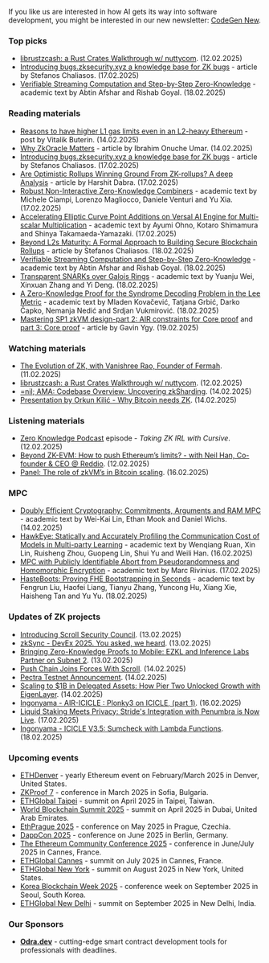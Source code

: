 If you like us are interested in how AI gets its way into software development, you might be interested in our new newsletter: [CodeGen New](https://codegen.substack.com/p/codegen-news-for-2025-02-17). 

### Top picks
* [librustzcash: a Rust Crates Walkthrough w/ nuttycom](https://www.youtube.com/watch?v=My2VXNfrxOQ). (12.02.2025)
* [Introducing bugs.zksecurity.xyz a knowledge base for ZK bugs](https://www.zksecurity.xyz/blog/posts/zkbugs-website/) - article by Stefanos Chaliasos. (17.02.2025)
* [Verifiable Streaming Computation and Step-by-Step Zero-Knowledge](https://eprint.iacr.org/2025/251.pdf) - academic text by Abtin Afshar and Rishab Goyal. (18.02.2025)

### Reading materials 
* [Reasons to have higher L1 gas limits even in an L2-heavy Ethereum](https://vitalik.eth.limo/general/2025/02/14/l1scaling.html) - post by Vitalik Buterin. (14.02.2025)
* [Why ZkOracle Matters](https://medium.com/@ibrahimoumar/why-zkoracle-matters-21766e3ab19c) - article by Ibrahim Onuche Umar. (14.02.2025)
* [Introducing bugs.zksecurity.xyz a knowledge base for ZK bugs](https://www.zksecurity.xyz/blog/posts/zkbugs-website/) - article by Stefanos Chaliasos. (17.02.2025)
* [Are Optimistic Rollups Winning Ground From ZK-rollups? A deep Analysis](https://medium.com/@dabraharshit/are-optimistic-rollups-winning-ground-from-zk-rollups-a-deep-analysis-2375f425b174) - article by Harshit Dabra. (17.02.2025)
* [Robust Non-Interactive Zero-Knowledge Combiners](https://eprint.iacr.org/2025/240.pdf) - academic text by Michele Ciampi, Lorenzo Magliocco, Daniele Venturi and Yu Xia. (17.02.2025)
* [Accelerating Elliptic Curve Point Additions on Versal AI Engine for Multi-scalar Multiplication](https://arxiv.org/pdf/2502.11660) - academic text by  Ayumi Ohno, Kotaro Shimamura and Shinya Takamaeda-Yamazaki. (17.02.2025)
* [Beyond L2s Maturity: A Formal Approach to Building Secure Blockchain Rollups](https://www.zksecurity.xyz/blog/posts/l2_formal_paper/) - article by  Stefanos Chaliasos. (18.02.2025)
* [Verifiable Streaming Computation and Step-by-Step Zero-Knowledge](https://eprint.iacr.org/2025/251.pdf) - academic text by Abtin Afshar and Rishab Goyal. (18.02.2025)
* [Transparent SNARKs over Galois Rings](https://eprint.iacr.org/2025/263.pdf) - academic text by Yuanju Wei, Xinxuan Zhang and Yi Deng. (18.02.2025)
* [A Zero-Knowledge Proof for the Syndrome Decoding Problem in the Lee Metric](https://arxiv.org/pdf/2502.11641) - academic text by Mladen Kovačević, Tatjana Grbić, Darko Čapko, Nemanja Nedić and Srdjan Vukmirović. (18.02.2025)
* [Mastering SP1 zkVM design-part 2: AIR constraints for Core proof](https://medium.com/@gavin.ygy/mastering-sp1-zkvm-design-part-2-air-constraints-for-core-proof-1565ff5aed8f) and [part 3: Core proof](https://medium.com/@gavin.ygy/mastering-sp1-zkvm-design-part-3-core-proof-31e78de2b90a) - article by Gavin Ygy. (19.02.2025)
 
### Watching materials
* [The Evolution of ZK, with Vanishree Rao, Founder of Fermah](https://www.youtube.com/watch?v=_7gPRzHfOhQ). (11.02.2025)
* [librustzcash: a Rust Crates Walkthrough w/ nuttycom](https://www.youtube.com/watch?v=My2VXNfrxOQ). (12.02.2025)
* [=nil; AMA: Codebase Overview: Uncovering zkSharding](https://www.youtube.com/watch?v=nUtKe9RHg1M). (14.02.2025)
* [Presentation by Orkun Kilić - Why Bitcoin needs ZK](https://www.youtube.com/watch?v=Iv2QHP-_YpA). (14.02.2025)
 
### Listening materials
* [Zero Knowledge Podcast](https://zeroknowledge.fm/podcast/348/) episode - *Taking ZK IRL with Cursive*. (12.02.2025)
* [Beyond ZK-EVM: How to push Ethereum’s limits? - with Neil Han, Co-founder & CEO @ Reddio](https://www.youtube.com/watch?v=LpxH6L3UO8U). (12.02.2025)
* [Panel: The role of zkVM’s in Bitcoin scaling](https://www.youtube.com/watch?v=K63okmnxNlY). (16.02.2025)
 
### MPC
* [Doubly Efficient Cryptography: Commitments, Arguments and RAM MPC](https://eprint.iacr.org/2025/235.pdf) - academic text by Wei-Kai Lin, Ethan Mook and Daniel Wichs. (14.02.2025)
* [HawkEye: Statically and Accurately Profiling the Communication Cost of Models in Multi-party Learning](https://arxiv.org/pdf/2502.11029) - academic text by  Wenqiang Ruan, Xin Lin, Ruisheng Zhou, Guopeng Lin, Shui Yu and Weili Han. (16.02.2025)
* [MPC with Publicly Identifiable Abort from Pseudorandomness and Homomorphic Encryption](https://eprint.iacr.org/2025/258.pdf) - academic text by Marc Rivinius. (17.02.2025)
* [HasteBoots: Proving FHE Bootstrapping in Seconds](https://eprint.iacr.org/2025/261.pdf) - academic text by Fengrun Liu, Haofei Liang, Tianyu Zhang, Yuncong Hu, Xiang Xie, Haisheng Tan and Yu Yu. (18.02.2025)
 
### Updates of ZK projects
* [Introducing Scroll Security Council](https://scroll.io/blog/introducing-scroll-security-council). (13.02.2025)
* [zkSync - DevEx 2025. You asked, we heard](https://zksync.mirror.xyz/qg2nMTfnZdvxF6Sou6bSgjXLlNiTYBZ_MgebRhpo_X8). (13.02.2025)
* [Bringing Zero-Knowledge Proofs to Mobile: EZKL and Inference Labs Partner on Subnet 2](https://blog.ezkl.xyz/post/subnet-2-competition/). (13.02.2025)
* [Push Chain Joins Forces With Scroll](https://push.org/blog/push-chain-joins-forces-with-scroll/). (14.02.2025)
* [Pectra Testnet Announcement](https://blog.ethereum.org/2025/02/14/pectra-testnet-announcement). (14.02.2025)
* [Scaling to $1B in Delegated Assets: How Pier Two Unlocked Growth with EigenLayer](https://www.blog.eigenlayer.xyz/pier-two-scaling-institutional-staking-through-eigenlayer-2/). (14.02.2025)
* [Ingonyama - AIR-ICICLE : Plonky3 on ICICLE, (part 1)](https://medium.com/@ingonyama/air-icicle-plonky3-on-icicle-part-1-2110d9e86ef9). (16.02.2025)
* [Liquid Staking Meets Privacy: Stride's Integration with Penumbra is Now Live](https://penumbra.zone/blog/liquid-staking-meets-privacy). (17.02.2025)
* [Ingonyama - ICICLE V3.5: Sumcheck with Lambda Functions](https://medium.com/@ingonyama/icicle-v3-5-sumcheck-with-lambda-functions-5f17d88910cb). (18.02.2025)
 
### Upcoming events
* [ETHDenver](https://www.ethdenver.com/) - yearly Ethereum event on February/March 2025 in Denver, United States.
* [ZKProof 7](https://zkproof.org/events/zkproof-7-sofia/) - conference in March 2025 in Sofia, Bulgaria. 
* [ETHGlobal Taipei](https://ethglobal.com/events/taipei) - summit on April 2025 in Taipei, Taiwan.
* [World Blockchain Summit 2025](https://worldblockchainsummit.com/dxb-oct-24/) - summit on April 2025 in Dubai, United Arab Emirates.
* [EthPrague 2025](https://ethprague.com/) - conference on May 2025 in Prague, Czechia.
* [DappCon 2025](https://dappcon.io/#about) - conference on June 2025 in Berlin, Germany.
* [The Ethereum Community Conference 2025](https://ethcc.io/) - conference in June/July 2025 in Cannes, France.
* [ETHGlobal Cannes](https://ethglobal.com/events/cannes) - summit on July 2025 in Cannes, France.
* [ETHGlobal New York](https://ethglobal.com/events/newyork2025) - summit on August 2025 in New York, United States.
* [Korea Blockchain Week 2025](https://koreablockchainweek.com/) - conference week on September 2025 in Seoul, South Korea.
* [ETHGlobal New Delhi](https://ethglobal.com/events/newdelhi) - summit on September 2025 in New Delhi, India.

### Our Sponsors
* **[Odra.dev](https://odra.dev)** - cutting-edge smart contract development tools for professionals with deadlines.


